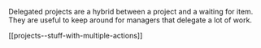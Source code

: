 Delegated projects are a hybrid between a project and a waiting for item. They are useful to keep around for managers that delegate a lot of work.

[[projects--stuff-with-multiple-actions]]